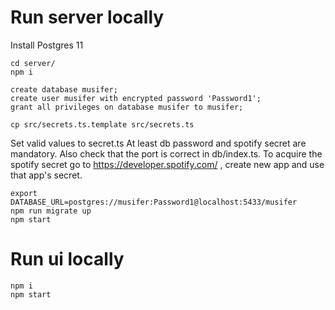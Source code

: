 # Run server locally

Install Postgres 11

```
cd server/
npm i

create database musifer;
create user musifer with encrypted password 'Password1';
grant all privileges on database musifer to musifer;

cp src/secrets.ts.template src/secrets.ts
```
Set valid values to secret.ts
At least db password and spotify secret are mandatory. Also check that the port is correct in db/index.ts.
To acquire the spotify secret go to https://developer.spotify.com/ , create new app and use that app's secret.

```
export DATABASE_URL=postgres://musifer:Password1@localhost:5433/musifer
npm run migrate up
npm start
```

# Run ui locally

```
npm i
npm start
```

